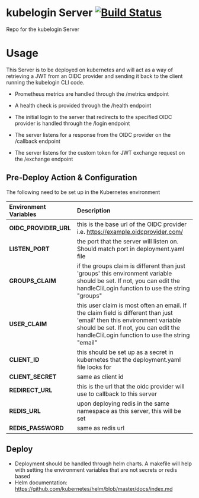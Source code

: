 # kubelogin Server [![Build Status](https://travis-ci.org/Nordstrom/kubelogin.svg)](https://travis-ci.org/Nordstrom/kubelogin)

Repo for the kubelogin Server

# Usage
This Server is to be deployed on kubernetes and will act as a way of retrieving a JWT from an OIDC provider and sending it back to the client running the kubelogin CLI code.

- Prometheus metrics are handled through the /metrics endpoint

- A health check is provided through the /health endpoint

- The initial login to the server that redirects to the specified OIDC provider is handled through the /login endpoint

- The server listens for a response from the OIDC provider on the /callback endpoint

- The server listens for the custom token for JWT exchange request on the /exchange endpoint 

## Pre-Deploy Action & Configuration
The following need to be set up in the Kubernetes environment

| Environment Variables | Description |
| :--- | :--- |
| **OIDC_PROVIDER_URL** | this is the base url of the OIDC provider i.e. https://example.oidcprovider.com/ |
| **LISTEN_PORT** | the port that the server will listen on. Should match port in deployment.yaml file |
| **GROUPS_CLAIM** | if the groups claim is different than just 'groups' this environment variable should be set. If not, you can edit the handleCliLogin function to use the string "groups" |
| **USER_CLAIM** | this user claim is most often an email. If the claim field is different than just 'email' then this environment variable should be set. If not, you can edit the handleCliLogin function to use the string "email" |
| **CLIENT_ID** | this should be set up as a secret in kubernetes that the deployment.yaml file looks for  |
| **CLIENT_SECRET** | same as client id |
| **REDIRECT_URL** | this is the url that the oidc provider will use to callback to this server |
| **REDIS_URL** | upon deploying redis in the same namespace as this server, this will be set |
| **REDIS_PASSWORD** | same as redis url |

## Deploy

- Deployment should be handled through helm charts. A makefile will help with setting the environment variables that are not secrets or redis based
- Helm documentation: https://github.com/kubernetes/helm/blob/master/docs/index.md
